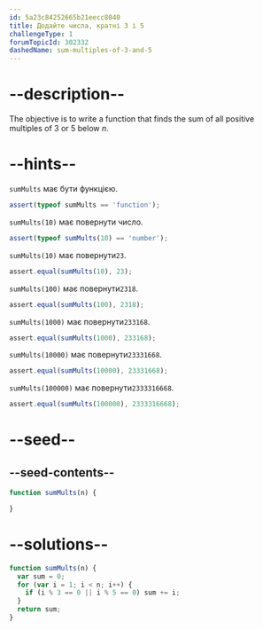 ```yaml
---
id: 5a23c84252665b21eecc8040
title: Додайте числа, кратні 3 і 5
challengeType: 1
forumTopicId: 302332
dashedName: sum-multiples-of-3-and-5
---
```


# --description--

The objective is to write a function that finds the sum of all positive multiples of 3 or 5 below *n*.

# --hints--

`sumMults` має бути функцією.

```js
assert(typeof sumMults == 'function');
```

`sumMults(10)` має повернути число.

```js
assert(typeof sumMults(10) == 'number');
```

`sumMults(10)` має повернути`23`.

```js
assert.equal(sumMults(10), 23);
```

`sumMults(100)` має повернути`2318`.

```js
assert.equal(sumMults(100), 2318);
```

`sumMults(1000)` має повернути`233168`.

```js
assert.equal(sumMults(1000), 233168);
```

`sumMults(10000)` має повернути`23331668`.

```js
assert.equal(sumMults(10000), 23331668);
```

`sumMults(100000)` має повернути`2333316668`.

```js
assert.equal(sumMults(100000), 2333316668);
```

# --seed--

## --seed-contents--

```js
function sumMults(n) {

}
```

# --solutions--

```js
function sumMults(n) {
  var sum = 0;
  for (var i = 1; i < n; i++) {
    if (i % 3 == 0 || i % 5 == 0) sum += i;
  }
  return sum;
}
```

